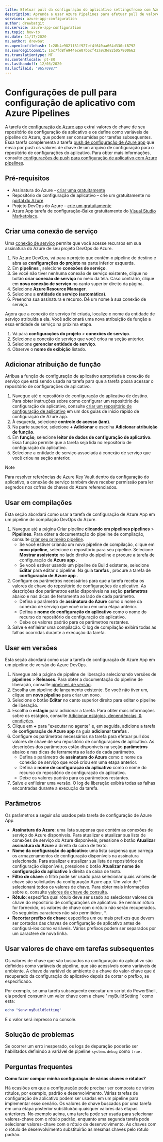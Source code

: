 ```yaml
---
title: Efetuar pull da configuração do aplicativo settingsfromo com Azure Pipelines
description: Aprenda a usar Azure Pipelines para efetuar pull de valores de chave para um repositório de configuração de aplicativo
services: azure-app-configuration
author: drewbatgit
ms.service: azure-app-configuration
ms.topic: how-to
ms.date: 11/17/2020
ms.author: drewbat
ms.openlocfilehash: 1c28b4e9821f31f927ef4f640aa664d330cf8792
ms.sourcegitcommit: 16c7fd8fe944ece07b6cf42a9c0e82b057900662
ms.translationtype: MT
ms.contentlocale: pt-BR
ms.lasthandoff: 12/03/2020
ms.locfileid: "96570987"
---
```

# <a name="pull-settings-to-app-configuration-with-azure-pipelines"></a>Configurações de pull para configuração de aplicativo com Azure Pipelines

A tarefa de [configuração de Azure app](https://marketplace.visualstudio.com/items?itemName=AzureAppConfiguration.azure-app-configuration-task) extrai valores de chave de seu repositório de configuração de aplicativo e os define como variáveis de pipeline do Azure, que podem ser consumidas por tarefas subsequentes. Essa tarefa complementa a tarefa [push de configuração de Azure app](https://marketplace.visualstudio.com/items?itemName=AzureAppConfiguration.azure-app-configuration-task-push) que envia por push os valores de chave de um arquivo de configuração para o repositório de configurações do aplicativo. Para obter mais informações, consulte [configurações de push para configuração de aplicativo com Azure pipelines](push-kv-devops-pipeline.md).

## <a name="prerequisites"></a>Pré-requisitos

- Assinatura do Azure - [criar uma gratuitamente](https://azure.microsoft.com/free/)
- Repositório de configuração de aplicativo – crie um gratuitamente no [portal do Azure](https://portal.azure.com).
- Projeto DevOps do Azure – [crie um gratuitamente](https://go.microsoft.com/fwlink/?LinkId=2014881)
- Azure App tarefa de configuração-Baixe gratuitamente do [Visual Studio Marketplace](https://marketplace.visualstudio.com/items?itemName=AzureAppConfiguration.azure-app-configuration-task#:~:text=Navigate%20to%20the%20Tasks%20tab,the%20Azure%20App%20Configuration%20instance.).  

## <a name="create-a-service-connection"></a>Criar uma conexão de serviço

Uma [conexão de serviço](/azure/devops/pipelines/library/service-endpoints) permite que você acesse recursos em sua assinatura do Azure de seu projeto DevOps do Azure.

1. No Azure DevOps, vá para o projeto que contém o pipeline de destino e abra as **configurações do projeto** na parte inferior esquerda.
1. Em **pipelines** , selecione **conexões de serviço**.
1. Se você não tiver nenhuma conexão de serviço existente, clique no botão **criar conexão de serviço** no meio da tela. Caso contrário, clique em **nova conexão de serviço** no canto superior direito da página.
1. Selecione **Azure Resource Manager**.
1. Selecione a **entidade de serviço (automática)**.
1. Preencha sua assinatura e recurso. Dê um nome à sua conexão de serviço.

Agora que a conexão de serviço foi criada, localize o nome da entidade de serviço atribuída a ela. Você adicionará uma nova atribuição de função a essa entidade de serviço na próxima etapa.

1. Vá para **configurações do projeto**  >  **conexões de serviço**.
1. Selecione a conexão de serviço que você criou na seção anterior.
1. Selecione **gerenciar entidade de serviço**.
1. Observe o **nome de exibição** listado.

## <a name="add-role-assignment"></a>Adicionar atribuição de função

Atribua a função de configuração de aplicativo apropriada à conexão de serviço que está sendo usada na tarefa para que a tarefa possa acessar o repositório de configurações de aplicativo.

1. Navegue até o repositório de configuração do aplicativo de destino. Para obter instruções sobre como configurar um repositório de configuração de aplicativo, consulte [criar um repositório de configuração de aplicativo](/azure/azure-app-configuration/quickstart-dotnet-core-app#create-an-app-configuration-store) em um dos guias de início rápido de configuração de Azure app.
1. À esquerda, selecione **controle de acesso (iam)**.
1. Na parte superior, selecione **+ Adicionar** e escolha **Adicionar atribuição de função**.
1. Em **função**, selecione **leitor de dados de configuração de aplicativo**. Essa função permite que a tarefa seja lida no repositório de configuração do aplicativo. 
1. Selecione a entidade de serviço associada à conexão de serviço que você criou na seção anterior.

> [!NOTE]
> Para resolver referências de Azure Key Vault dentro da configuração do aplicativo, a conexão de serviço também deve receber permissão para ler segredos nos cofres de chaves do Azure referenciados.
  
## <a name="use-in-builds"></a>Usar em compilações

Esta seção abordará como usar a tarefa de configuração de Azure App em um pipeline de compilação DevOps do Azure.

1. Navegue até a página Criar pipeline **clicando em pipelines pipelines**  >  **Pipelines**. Para obter a documentação do pipeline de compilação, consulte  [criar seu primeiro pipeline](/azure/devops/pipelines/create-first-pipeline?view=azure-devops&tabs=net%2Ctfs-2018-2%2Cbrowser).
      - Se você estiver criando um novo pipeline de compilação, clique em **novo pipeline**, selecione o repositório para seu pipeline. Selecione **Mostrar assistente** no lado direito do pipeline e procure a tarefa de configuração de **Azure app** .
      - Se você estiver usando um pipeline de Build existente, selecione **Editar** para editar o pipeline. Na guia **tarefas** , procure a tarefa de **configuração de Azure app** .
1. Configure os parâmetros necessários para que a tarefa receba os valores de chave do repositório de configurações de aplicativo. As descrições dos parâmetros estão disponíveis na seção **parâmetros** abaixo e nas dicas de ferramenta ao lado de cada parâmetro.
      - Defina o parâmetro de **assinatura do Azure** como o nome da conexão de serviço que você criou em uma etapa anterior.
      - Defina o **nome de configuração do aplicativo** como o nome do recurso do repositório de configuração do aplicativo.
      - Deixe os valores padrão para os parâmetros restantes.
1. Salve e enfileirar uma compilação. O log de compilação exibirá todas as falhas ocorridas durante a execução da tarefa.

## <a name="use-in-releases"></a>Usar em versões

Esta seção abordará como usar a tarefa de configuração de Azure App em um pipeline de versão do Azure DevOps.

1. Navegue até a página de pipeline de liberação selecionando versões de **pipelines**  >  **Releases**. Para obter a documentação do pipeline de liberação, consulte [pipelines de versão](/azure/devops/pipelines/release?view=azure-devops).
1. Escolha um pipeline de lançamento existente. Se você não tiver um, clique em **novo pipeline** para criar um novo.
1. Selecione o botão **Editar** no canto superior direito para editar o pipeline de liberação.
1. Escolha o **estágio** para adicionar a tarefa. Para obter mais informações sobre os estágios, consulte [Adicionar estágios, dependências, & condições](/azure/devops/pipelines/release/environments?view=azure-devops).
1. Clique em **+** para "executar no agente" e, em seguida, adicione a tarefa de **configuração de Azure app** na guia **adicionar tarefas** .
1. Configure os parâmetros necessários na tarefa para efetuar pull dos valores de chave de seu repositório de configurações de aplicativo. As descrições dos parâmetros estão disponíveis na seção **parâmetros** abaixo e nas dicas de ferramenta ao lado de cada parâmetro.
      - Defina o parâmetro de **assinatura do Azure** como o nome da conexão de serviço que você criou em uma etapa anterior.
      - Defina o **nome de configuração do aplicativo** como o nome do recurso do repositório de configuração do aplicativo.
      - Deixe os valores padrão para os parâmetros restantes.
1. Salve e enfileirar uma versão. O log de liberação exibirá todas as falhas encontradas durante a execução da tarefa.

## <a name="parameters"></a>Parâmetros

Os parâmetros a seguir são usados pela tarefa de configuração de Azure App:

- **Assinatura do Azure**: uma lista suspensa que contém as conexões de serviço do Azure disponíveis. Para atualizar e atualizar sua lista de conexões de serviço do Azure disponíveis, pressione o botão **Atualizar assinatura do Azure** à direita da caixa de texto.
- **Nome da configuração do aplicativo**: uma lista suspensa que carrega os armazenamentos de configuração disponíveis na assinatura selecionada. Para atualizar e atualizar sua lista de repositórios de configuração disponíveis, pressione o botão **Atualizar nome de configuração do aplicativo** à direita da caixa de texto.
- **Filtro de chave**: o filtro pode ser usado para selecionar quais valores de chave são solicitados da configuração Azure app. Um valor de * selecionará todos os valores de chave. Para obter mais informações sobre o, consulte [valores de chave de consulta](concept-key-value.md#query-key-values).
- **Rótulo**: especifica qual rótulo deve ser usado ao selecionar valores de chave do repositório de configurações de aplicativo. Se nenhum rótulo for fornecido, os valores de chave com o rótulo não serão recuperados. Os seguintes caracteres não são permitidos:, *.
- **Recortar prefixo de chave**: especifica um ou mais prefixos que devem ser cortados das chaves de configuração de aplicativo antes de configurá-los como variáveis. Vários prefixos podem ser separados por um caractere de nova linha.

## <a name="use-key-values-in-subsequent-tasks"></a>Usar valores de chave em tarefas subsequentes

Os valores de chave que são buscados na configuração do aplicativo são definidos como variáveis de pipeline, que são acessíveis como variáveis de ambiente. A chave da variável de ambiente é a chave do valor-chave que é recuperado da configuração do aplicativo depois de cortar o prefixo, se especificado.

Por exemplo, se uma tarefa subsequente executar um script do PowerShell, ela poderá consumir um valor chave com a chave ' myBuildSetting ' como esta:
```powershell
echo "$env:myBuildSetting"
```
E o valor será impresso no console.

## <a name="troubleshooting"></a>Solução de problemas

Se ocorrer um erro inesperado, os logs de depuração poderão ser habilitados definindo a variável de pipeline `system.debug` como `true` .

## <a name="faq"></a>Perguntas frequentes

**Como fazer compor minha configuração de várias chaves e rótulos?**

Há ocasiões em que a configuração pode precisar ser composta de vários rótulos, por exemplo, padrão e desenvolvimento. Várias tarefas de configuração de aplicativo podem ser usadas em um pipeline para implementar esse cenário. Os valores de chave buscados por uma tarefa em uma etapa posterior substituirão quaisquer valores das etapas anteriores. No exemplo acima, uma tarefa pode ser usada para selecionar valores-chave com o rótulo padrão, enquanto uma segunda tarefa pode selecionar valores-chave com o rótulo de desenvolvimento. As chaves com o rótulo de desenvolvimento substituirão as mesmas chaves pelo rótulo padrão.
